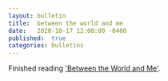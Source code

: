 ```yaml
---
layout:	bulletin
title:	between the world and me
date:	2020-10-17 12:00:00 -0400
published:	true
categories: bulletins
---
```

Finished reading ['Between the World and Me'](https://www.goodreads.com/book/show/25489625-between-the-world-and-me).
